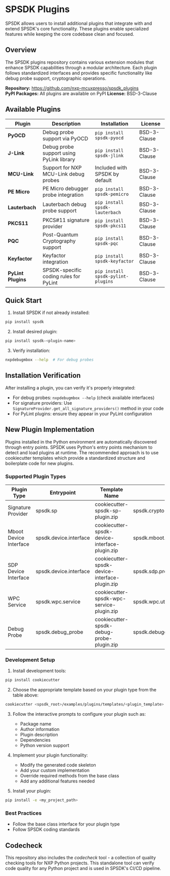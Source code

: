 # SPSDK Plugins

SPSDK allows users to install additional plugins that integrate with and extend SPSDK's core functionality. These plugins enable specialized features while keeping the core codebase clean and focused.

## Overview

The SPSDK plugins repository contains various extension modules that enhance SPSDK capabilities through a modular architecture. Each plugin follows standardized interfaces and provides specific functionality like debug probe support, cryptographic operations.

**Repository:** https://github.com/nxp-mcuxpresso/spsdk_plugins  
**PyPI Packages:** All plugins are available on PyPI
**License:** BSD-3-Clause

## Available Plugins

| Plugin | Description | Installation | License |
|--------|-------------|--------------|---------|
| **PyOCD** | Debug probe support via PyOCD | `pip install spsdk-pyocd` | BSD-3-Clause |
| **J-Link** | Debug probe support using PyLink library | `pip install spsdk-jlink` | BSD-3-Clause |
| **MCU-Link** | Support for NXP MCU-Link debug probes | Included with SPSDK by default | BSD-3-Clause |
| **PE Micro** | PE Micro debugger probe integration | `pip install spsdk-pemicro` | BSD-3-Clause |
| **Lauterbach** | Lauterbach debug probe support | `pip install spsdk-lauterbach` | BSD-3-Clause |
| **PKCS11** | PKCS#11 signature provider | `pip install spsdk-pkcs11` | BSD-3-Clause |
| **PQC** | Post-Quantum Cryptography support | `pip install spsdk-pqc` | BSD-3-Clause |
| **Keyfactor** | Keyfactor integration | `pip install spsdk-keyfactor` | BSD-3-Clause |
| **PyLint Plugins** | SPSDK-specific coding rules for PyLint | `pip install spsdk-pylint-plugins` | BSD-3-Clause |

## Quick Start

1. Install SPSDK if not already installed:
```bash
pip install spsdk
```

2. Install desired plugin:
```bash
pip install spsdk-<plugin-name>
```

3. Verify installation:
```bash
nxpdebugmbox --help  # For debug probes
```

## Installation Verification

After installing a plugin, you can verify it's properly integrated:

- For debug probes: `nxpdebugmbox --help` (check available interfaces)
- For signature providers: Use `SignatureProvider.get_all_signature_providers()` method in your code
- For PyLint plugins: ensure they appear in your PyLint configuration

## New Plugin Implementation

Plugins installed in the Python environment are automatically discovered through entry points. SPSDK uses Python's entry points mechanism to detect and load plugins at runtime. The recommended approach is to use cookiecutter templates which provide a standardized structure and boilerplate code for new plugins.

### Supported Plugin Types

| Plugin Type | Entrypoint | Template Name | Base Class |
|-------------|------------|--------------|------------|
| Signature Provider | spsdk.sp | cookiecutter-spsdk-sp-plugin.zip | spsdk.crypto.signature_provider.SignatureProvider |
| Mboot Device Interface | spsdk.device.interface | cookiecutter-spsdk-device-interface-plugin.zip | spsdk.mboot.protocol.base.MbootProtocolBase |
| SDP Device Interface | spsdk.device.interface | cookiecutter-spsdk-device-interface-plugin.zip | spsdk.sdp.protocol.base.SDPProtocolBase |
| WPC Service | spsdk.wpc.service | cookiecutter-spsdk-wpc-service-plugin.zip | spsdk.wpc.utils.WPCCertificateService |
| Debug Probe | spsdk.debug_probe | cookiecutter-spsdk-debug-probe-plugin.zip | spsdk.debuggers.debug_probe.DebugProbeCoreSightOnly |


### Development Setup

1. Install development tools:
```bash
pip install cookiecutter
```

2. Choose the appropriate template based on your plugin type from the table above:
```bash
cookiecutter <spsdk_root>/examples/plugins/templates/<plugin_template>.zip
```

3. Follow the interactive prompts to configure your plugin such as:
   - Package name
   - Author information
   - Plugin description
   - Dependencies
   - Python version support

4. Implement your plugin functionality:
   - Modify the generated code skeleton
   - Add your custom implementation
   - Override required methods from the base class
   - Add any additional features needed

5. Install your plugin:
```bash
pip install -e <my_project_path>
```

### Best Practices
- Follow the base class interface for your plugin type
- Follow SPSDK coding standards

## Codecheck

This repository also includes the *codecheck* tool - a collection of quality checking tools for NXP Python projects. This standalone tool can verify code quality for any Python project and is used in SPSDK's CI/CD pipeline.